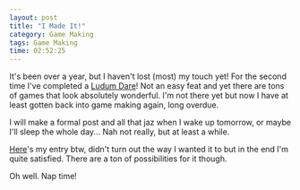 ```yaml
---
layout: post
title: "I Made It!"
category: Game Making
tags: Game Making
time: 02:52:25
---
```

It's been over a year, but I haven't lost (most) my touch yet! For the second time I've completed a [Ludum Dare](http://www.ludumdare.com/)! Not an easy feat and yet there are tons of games that look absolutely wonderful. I'm not there yet but now I have at least gotten back into game making again, long overdue.

I will make a formal post and all that jaz when I wake up tomorrow, or maybe I'll sleep the whole day... Nah not really, but at least a while.

[Here](http://www.ludumdare.com/compo/ludum-dare-20/?action=preview&uid=1895)'s my entry btw, didn't turn out the way I wanted it to but in the end I'm quite satisfied. There are a ton of possibilities for it though.

Oh well. Nap time!

